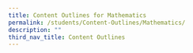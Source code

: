 ```yaml
---
title: Content Outlines for Mathematics
permalink: /students/Content-Outlines/Mathematics/
description: ""
third_nav_title: Content Outlines
---
```

